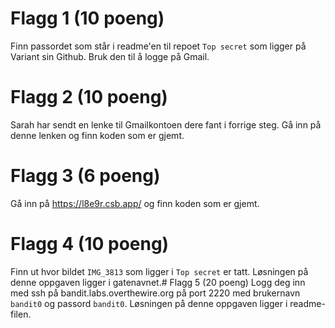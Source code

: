 # Flagg 1 (10 poeng)
Finn passordet som står i readme'en til repoet `Top secret` som ligger på Variant sin Github. Bruk den til å logge på Gmail.

# Flagg 2 (10 poeng)
Sarah har sendt en lenke til Gmailkontoen dere fant i forrige steg. Gå inn på denne lenken og finn koden som er gjemt.

# Flagg 3 (6 poeng)
Gå inn på https://l8e9r.csb.app/ og finn koden som er gjemt.

# Flagg 4 (10 poeng)
Finn ut hvor bildet `IMG_3813` som ligger i `Top secret` er tatt. Løsningen på denne oppgaven ligger i gatenavnet.# Flagg 5 (20 poeng)
Logg deg inn med ssh på bandit.labs.overthewire.org på port 2220 med brukernavn `bandit0` og passord `bandit0`. Løsningen på denne oppgaven ligger i readme-filen.  